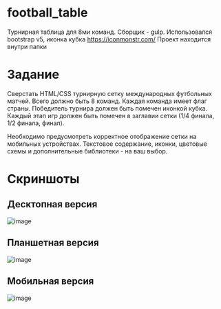 # football_table
Турнирная таблица для 8ми команд. Сборщик - gulp. Использовался bootstrap v5, иконка кубка https://iconmonstr.com/
Проект находится внутри папки

# Задание

Сверстать HTML/CSS турнирную сетку международных футбольных матчей.
Всего должно быть 8 команд.
Каждая команда имеет флаг страны.
Победитель турнира должен быть помечен иконкой кубка.
Каждый этап игр должен быть помечен в заглавии сетки (1/4 финала, 1/2 финала, финал).

Необходимо предусмотреть корректное отображение сетки на мобильных устройствах.
Текстовое содержание, иконки, цветовые схемы и дополнительные библиотеки - на ваш выбор.

# Скриншоты
## Десктопная версия
![image](https://user-images.githubusercontent.com/73982948/188707415-cac94f55-1806-4e4e-b431-6c2ab808a742.png)

## Планшетная версия
![image](https://user-images.githubusercontent.com/73982948/188707462-6e5f8508-22bf-4290-b018-cffa5aeb7e3b.png)

## Мобильная версия
![image](https://user-images.githubusercontent.com/73982948/188707517-b52ae55a-d0e4-45c0-8b8a-a325a95e3ed1.png)




